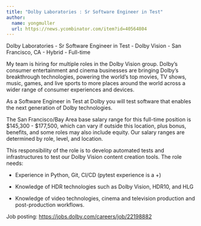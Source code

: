 ```yaml
---
title: "Dolby Laboratories : Sr Software Engineer in Test"
author:
  name: yongmuller
  url: https://news.ycombinator.com/item?id=40564804
---
```

Dolby Laboratories - Sr Software Engineer in Test - Dolby Vision - San Francisco, CA - Hybrid - Full-time

My team is hiring for multiple roles in the Dolby Vision group. Dolby’s consumer entertainment and cinema businesses are bringing Dolby’s breakthrough technologies, powering the world’s top movies, TV shows, music, games, and live sports to more places around the world across a wider range of consumer experiences and devices.

As a Software Engineer in Test at Dolby you will test software that enables the next generation of Dolby technologies.

The San Francisco&#x2F;Bay Area base salary range for this full-time position is $145,300 - $177,500, which can vary if outside this location, plus bonus, benefits, and some roles may also include equity. Our salary ranges are determined by role, level, and location.

This responsibility of the role is to develop automated tests and infrastructures to test our Dolby Vision content creation tools.  The role needs:

- Experience in Python, Git, CI&#x2F;CD (pytest experience is a +)

- Knowledge of HDR technologies such as Dolby Vision, HDR10, and HLG

- Knowledge of video technologies, cinema and television production and post-production workflows.

Job posting: <a href="https:&#x2F;&#x2F;jobs.dolby.com&#x2F;careers&#x2F;job&#x2F;22198882" rel="nofollow">https:&#x2F;&#x2F;jobs.dolby.com&#x2F;careers&#x2F;job&#x2F;22198882</a>
